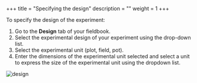 +++
title = "Specifying the design"
description = ""
weight = 1
+++

To specify the design of the experiment:

1.	Go to the **Design** tab of your fieldbook.
2. Select the experimental design of your experiment using the drop-down list. 
3.	Select the experimental unit (plot, field, pot).
4.	Enter the dimensions of the experimental unit selected and select a unit to express the size of the experimental unit using the dropdown list. 

 ![design](https://agrofims.github.io/helpdocs/images/design.png) 

